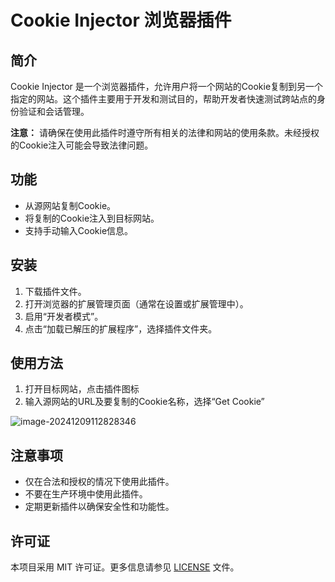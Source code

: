 # Cookie Injector 浏览器插件

## 简介
Cookie Injector 是一个浏览器插件，允许用户将一个网站的Cookie复制到另一个指定的网站。这个插件主要用于开发和测试目的，帮助开发者快速测试跨站点的身份验证和会话管理。

**注意：** 请确保在使用此插件时遵守所有相关的法律和网站的使用条款。未经授权的Cookie注入可能会导致法律问题。

## 功能
- 从源网站复制Cookie。
- 将复制的Cookie注入到目标网站。
- 支持手动输入Cookie信息。

## 安装
1. 下载插件文件。
2. 打开浏览器的扩展管理页面（通常在设置或扩展管理中）。
3. 启用“开发者模式”。
4. 点击“加载已解压的扩展程序”，选择插件文件夹。

## 使用方法
1. 打开目标网站，点击插件图标
2. 输入源网站的URL及要复制的Cookie名称，选择“Get Cookie”

![image-20241209112828346](http://pic.igali.xyz/markdown/image-20241209112828346.png)

## 注意事项
- 仅在合法和授权的情况下使用此插件。
- 不要在生产环境中使用此插件。
- 定期更新插件以确保安全性和功能性。

## 许可证
本项目采用 MIT 许可证。更多信息请参见 [LICENSE](LICENSE) 文件。



